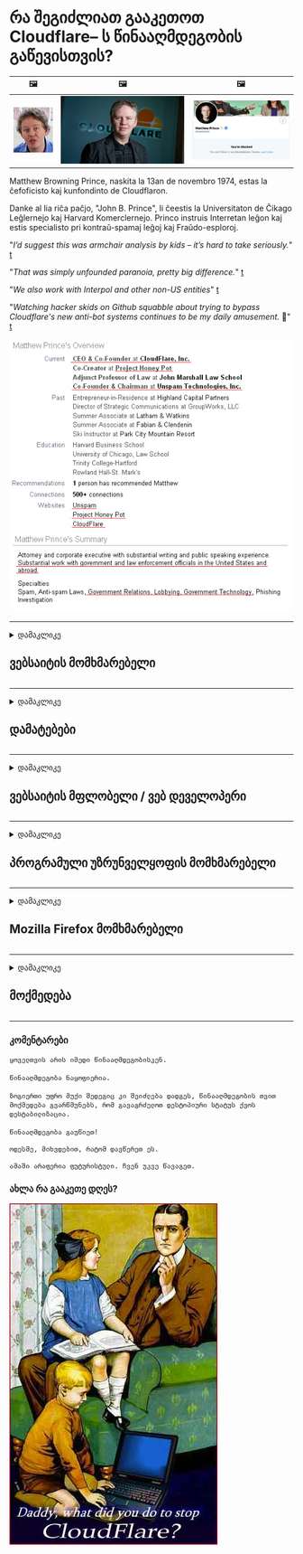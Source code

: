 # რა შეგიძლიათ გააკეთოთ Cloudflare– ს წინააღმდეგობის გაწევისთვის?

| 🖼 | 🖼 | 🖼 |
| --- | --- | --- |
| ![](../image/matthew_prince_teen.jpg) | ![](../image/matthew_prince.jpg) | ![](../image/blockedbymatthewprince.jpg) |


Matthew Browning Prince, naskita la 13an de novembro 1974, estas la ĉefoficisto kaj kunfondinto de Cloudflaron.

Danke al lia riĉa paĉjo, "John B. Prince", li ĉeestis la Universitaton de Ĉikago Leĝlernejo kaj Harvard Komerclernejo.
Princo instruis Interretan leĝon kaj estis specialisto pri kontraŭ-spamaj leĝoj kaj Fraŭdo-esploroj.


"*I’d suggest this was armchair analysis by kids – it’s hard to take seriously.*" [t](https://www.theguardian.com/technology/2015/nov/19/cloudflare-accused-by-anonymous-helping-isis)

"*That was simply unfounded paranoia, pretty big difference.*"  [t](https://twitter.com/xxdesmus/status/992757936123359233)

"*We also work with Interpol and other non-US entities*" [t](https://twitter.com/eastdakota/status/1203028504184360960)

"*Watching hacker skids on Github squabble about trying to bypass Cloudflare's new anti-bot systems continues to be my daily amusement.* 🍿" [t](https://twitter.com/eastdakota/status/1273277839102656515)


![](../image/whoismp.jpg)

---


<details>
<summary>დამაკლიკე

## ვებსაიტის მომხმარებელი
</summary>


- თუ თქვენთვის სასურველი ვებსაიტი იყენებს Cloudflare- ს, უთხარით, რომ არ გამოიყენონ Cloudflare.
  - სოციალურ ქსელებში, როგორიცაა Facebook, Reddit, Twitter ან Mastodon, წუწუნი არ აქვს მნიშვნელობა. [მოქმედებები უფრო ხმამაღალია, ვიდრე ჰეშთეგები.](https://twitter.com/phyzonloop/status/1274132092490862594)
  - შეეცადეთ დაუკავშირდეთ ვებ – გვერდის მფლობელს, თუ გსურთ გახდეთ სასარგებლო.

[თქვა Cloudflare- მ](https://github.com/Eloston/ungoogled-chromium/issues/783):
```
ჩვენ გირჩევთ, რომ დაუკავშირდით ადმინისტრატორებს კონკრეტული სერვისების ან საიტებისთვის, რომლებთან დაკავშირებითაც გიქმნით პრობლემები და გაუზიარეთ თქვენი გამოცდილება.
```

[თუ ამას არ ითხოვთ, ვებსაიტის მფლობელმა არასოდეს იცის ეს პრობლემა.](../PEOPLE.md)

![](../image/liberapay.jpg)

[წარმატებული მაგალითი](https://counterpartytalk.org/t/turn-off-cloudflare-on-counterparty-co-plz/164/5).<br>
პრობლემა გაქვს? [ახლავე ასწიე ხმა.](https://github.com/maraoz/maraoz.github.io/issues/1) მაგალითი ქვემოთ.

```
თქვენ უბრალოდ ეხმარებით კორპორაციულ ცენზურას და მასობრივ მეთვალყურეობას.
http://crimeflare.eu.org
```

```
თქვენი ვებსაიტი დაცულია კონფიდენციალურობის ბოროტად გამოყენების CloudFlare კერძო გალავნის ბაღში.
http://crimeflare.eu.org
```

- გარკვეული დრო დაუთმეთ ვებსაიტის კონფიდენციალურობის პოლიტიკის წაკითხვას.
  - თუ ვებსაიტი Cloudflare- ს უკან დგას ან ვებსაიტი იყენებს Cloudflare- სთან დაკავშირებულ მომსახურებებს.

მან უნდა განმარტოს, თუ რა არის "Cloudflare" და მოითხოვოს ნებართვა თქვენი მონაცემების Cloudflare- სთვის გაზიარებისთვის. ამის შეუსრულებლობა გამოიწვევს ნდობის დარღვევას და თავიდან უნდა იქნას აცილებული მოცემული ვებ – გვერდი.

[კონფიდენციალურობის პოლიტიკის მისაღები მაგალითია აქ](https://archive.is/bDlTz) ("Subprocessors" > "Entity Name")

```
მე წავიკითხე თქვენი კონფიდენციალურობის პოლიტიკა და ვერ ვპოულობ სიტყვას Cloudflare.
მე უარს ვამბობ მონაცემების გაზიარებაზე, თუ თქვენ განაგრძობთ ჩემი მონაცემების Cloudflare მიწოდებას.
http://crimeflare.eu.org
```

ეს არის კონფიდენციალურობის პოლიტიკის მაგალითი, რომელსაც არ აქვს სიტყვა Cloudflare.
[Liberland Jobs](https://archive.is/daKIr) [privacy policy](https://docsend.com/view/feiwyte):

![](../image/cfwontobey.jpg)

Cloudflare– ს აქვს საკუთარი კონფიდენციალურობის პოლიტიკა.
[Cloudflare უყვარს doxxing ადამიანი.](https://www.reddit.com/r/GamerGhazi/comments/2s64fe/be_wary_reporting_to_cloudflare/)

ეს კარგი მაგალითია ვებსაიტის რეგისტრაციის ფორმისთვის.
AFAIK, ნულოვანი ვებსაიტი ამას აკეთებს. ენდობით მათ?

```
„დარეგისტრირდით XYZ“ - ზე დაწკაპუნებით, თქვენ ეთანხმებით ჩვენი მომსახურების პირობებსა და კონფიდენციალურობის დებულებას.
თქვენ ასევე ეთანხმებით თქვენი მონაცემების Cloudflare- ს გაზიარებას და ასევე ეთანხმებით Cloudflare- ს კონფიდენციალურობის დებულებას.
თუ Cloudflare– მა გაჟონა თქვენი ინფორმაცია ან არ მოგცემთ საშუალებას დაუკავშირდეთ ჩვენს სერვერებს, ეს ჩვენი ბრალი არ არის. [*]

[ დარეგისტრირება ] [ არ ვეთანხმები ]
```
[*] [PEOPLE.md](../PEOPLE.md)


- შეეცადეთ არ გამოიყენოთ მათი სერვისი. გახსოვდეთ, რომ Cloudflare გიყურებთ.
  - ["I'm in your TLS, sniffin' your passworz"](../image/iminurtls.jpg)

- სხვა ვებსაიტის ძებნა. ინტერნეტში არსებობს ალტერნატივები და შესაძლებლობები!

- დაარწმუნე შენი მეგობრები, გამოიყენონ Tor ყოველდღიურად.
  - ანონიმურობა უნდა იყოს ღია ინტერნეტის სტანდარტი!
  - [გაითვალისწინეთ, რომ Tor პროექტს არ მოსწონს ეს პროექტი.](../HISTORY.md)

</details>

------

<details>
<summary>დამაკლიკე

## დამატებები
</summary>

- თუ თქვენი ბრაუზერი არის Firefox, Tor Browser ან Ungoogled Chromium გამოიყენეთ ქვემოთ მოცემული ერთ-ერთი დანამატი.
  - თუ გსურთ სხვა ახალი დანამატის დამატება, ჯერ იკითხეთ ამის შესახებ.


| სახელი | შემქმნელი | მხარდაჭერა | შეუძლია დაბლოკოს | შეუძლია შეატყობინოს | Chrome |
| -------- | -------- | -------- | -------- | -------- | -------- |
| [Bloku Cloudflaron MITM-Atakon](../subfiles/about.bcma.md) | #Addon | [ ? ](http://crimeflare.eu.org/) | **დიახ**     | **დიახ**     |  **დიახ** |
| [Ĉu ligoj estas vundeblaj al MITM-atako?](../subfiles/about.ismm.md) | #Addon | [ ? ](http://crimeflare.eu.org/) | არა     | **დიახ**     |  **დიახ** |
| [Ĉu ĉi tiuj ligoj blokos Tor-uzanton?](../subfiles/about.isat.md) | #Addon | [ ? ](http://crimeflare.eu.org/) | არა     | **დიახ**     |  **დიახ** |
| [Block Cloudflare MITM Attack](https://trac.torproject.org/projects/tor/attachment/ticket/24351/block_cloudflare_mitm_attack-1.0.14.1-an%2Bfx.xpi)<br>[**DELETED BY TOR PROJECT**](../HISTORY.md) | nullius | [ ? ](../tool/block_cloudflare_mitm_fx), [Link](http://crimeflare.eu.org/) | **დიახ**     | **დიახ**     |  არა |
| [TPRB](http://34ahehcli3epmhbu2wbl6kw6zdfl74iyc4vg3ja4xwhhst332z3knkyd.onion/) | Sw | [ ? ](http://34ahehcli3epmhbu2wbl6kw6zdfl74iyc4vg3ja4xwhhst332z3knkyd.onion/) | **დიახ**     | **დიახ**     |  არა |
| [Detect Cloudflare](https://addons.mozilla.org/en-US/firefox/addon/detect-cloudflare/) | Frank Otto | [ ? ](https://github.com/traktofon/cf-detect) | არა     | **დიახ**     |  არა |
| [True Sight](https://addons.mozilla.org/en-US/firefox/addon/detect-cloudflare-plus/) | claustromaniac | [ ? ](https://github.com/claustromaniac/detect-cloudflare-plus) | არა     | **დიახ**     |  არა |
| [Which Cloudflare datacenter am I visiting?](https://addons.mozilla.org/en-US/firefox/addon/cf-pop/) | 依云 | [ ? ](https://github.com/lilydjwg/cf-pop) | არა     | **დიახ**     |  არა |


- "Decentraleyes" - ს შეუძლია შეაჩეროს კავშირი "CDNJS (Cloudflare)".
  - ეს ხელს უშლის ბევრ მოთხოვნას ქსელებში მოხვედრისგან და ემსახურება ადგილობრივ ფაილებს საიტების გაწყვეტისგან.
  - დეველოპერმა უპასუხა: "[very concerning indeed](https://github.com/Synzvato/decentraleyes/issues/236#issuecomment-352049501)", "[widespread usage severely centralizes the web](https://github.com/Synzvato/decentraleyes/issues/251#issuecomment-366752049)"

- [თქვენ ასევე შეგიძლიათ წაშალოთ ან არ ენდოთ Cloudflare სერთიფიკატს თქვენი სასერთიფიკატო ორგანოსგან (CA).](https://www.ssl.com/how-to/remove-root-certificate-firefox/)

</details>

------

<details>
<summary>დამაკლიკე

## ვებსაიტის მფლობელი / ვებ დეველოპერი
</summary>


![](../image/word_cloudflarefree.jpg)

- არ გამოიყენოთ Cloudflare ხსნარი, პერიოდი.
  - ამაზე უკეთესობის გაკეთება შეგიძლია, არა? [აქ მოცემულია, თუ როგორ შეგიძლიათ წაშალოთ Cloudflare გამოწერები, გეგმები, დომენები ან ანგარიშები.](https://support.cloudflare.com/hc/en-us/articles/200167776-Removing-subscriptions-plans-domains-or-accounts)

| 🖼 | 🖼 |
| --- | --- |
| ![](../image/htmlalertcloudflare.jpg) | ![](../image/htmlalertcloudflare2.jpg) |

- მეტი მომხმარებელი გინდა? თქვენ იცით რა უნდა გააკეთოთ. მინიშნება არის "ხაზის ზემოთ".
  - [გამარჯობა, თქვენ დაწერეთ "ჩვენ სერიოზულად ვეკიდებით თქვენს კონფიდენციალურობას", მაგრამ მე მივიღე "შეცდომა 403 აკრძალული ანონიმური მარიონეტული არ არის დაშვებული".](https://it.slashdot.org/story/19/02/19/0033255/stop-saying-we-take-your-privacy-and-security-seriously) რატომ დაბლოკავთ Tor- ს ან VPN- ს? და რატომ იბლოკება დროებითი ელ.ფოსტა?

![](../image/anonexist.jpg)

- Cloudflare– ის გამოყენება გაზრდის გათიშვის ალბათობას. სტუმრებს არ შეუძლიათ თქვენს ვებსაიტზე წვდომა, თუ სერვერი გათიშულია ან Cloudflare გათიშულია.
  - [მართლა ფიქრობთ, რომ Cloudflare არასდროს იშლება?](https://www.ibtimes.com/cloudflare-down-not-working-sites-producing-504-gateway-timeout-errors-2618008) [Another](https://twitter.com/Jedduff/status/1097875615997399040) [sample](https://twitter.com/search?f=tweets&vertical=default&q=Cloudflare%20is%20having%20problems). [Need more](../PEOPLE.md)?

![](../image/cloudflareinternalerror.jpg)

- Cloudflare- ის გამოყენება თქვენი "API სერვისის", "პროგრამული უზრუნველყოფის განახლების სერვერის" ან "RSS არხის" პროქსიკისთვის ზიანს აყენებს თქვენს მომხმარებელს. მომხმარებელმა დაგირეკა და უთხრა: "შენი API აღარ შემიძლია", და შენ წარმოდგენა არ გაქვს რა ხდება. Cloudflare– ს შეუძლია ჩუმად დაბლოკოს თქვენი მომხმარებელი. როგორ ფიქრობთ, კარგია?
  - უამრავი RSS მკითხველი კლიენტი და RSS მკითხველი ონლაინ სერვისია. რატომ აქვეყნებთ RSS არხს, თუ ხალხს გამოწერის უფლებას არ აძლევთ?

![](../image/rssfeedovercf.jpg)

- გჭირდებათ HTTPS სერთიფიკატი? გამოიყენეთ "მოდით დაშიფვრა" ან უბრალოდ იყიდეთ CA კომპანიისგან.

- გჭირდებათ DNS სერვერი? ვერ დააყენეთ თქვენი სერვერი? მათ შესახებ: [Hurricane Electric Free DNS](https://dns.he.net/), [Dyn.com](https://dyn.com/dns/), [1984 Hosting](https://www.1984hosting.com/), [Afraid.Org (თუ ადმინისტრატორი იყენებთ, ადმინისტრატორი წაშლის თქვენს ანგარიშს)](https://freedns.afraid.org/)

- ეძებთ ჰოსტინგის სერვისს? მხოლოდ უფასოა? მათ შესახებ: [Onion Service](http://vww6ybal4bd7szmgncyruucpgfkqahzddi37ktceo3ah7ngmcopnpyyd.onion/en/security/network-security/tor/onionservices-best-practices), [Free Web Hosting Area](https://freewha.com/), [Autistici/Inventati Web Site Hosting](https://www.autinv5q6en4gpf4.onion/services/website), [Github Pages](https://pages.github.com/), [Surge](https://surge.sh/)
  - [Cloudflare- ის ალტერნატივა](../subfiles/cloudflare-alternatives.md)

- იყენებთ "cloudflare-ipfs.com" - ს? [იცით თუ არა Cloudflare IPFS ცუდი?](../PEOPLE.md)

- თქვენს სერვერზე დააინსტალირეთ ვებ აპლიკაციის Firewall, როგორიცაა OWASP და Fail2Ban და გამართეთ მისი კონფიგურაცია.
  - Tor- ის დაბლოკვა არ არის გამოსავალი. ნუ დასჯით ყველას მხოლოდ მცირე ცუდი მომხმარებლებისთვის.

- გადაამისამართეთ ან დაბლოკეთ "Cloudflare Warp" მომხმარებლების წვდომა თქვენს ვებსაიტზე. თუ მიზეზი შეგიძიათ.

> IP სია: "[Cloudflare- ის ამჟამინდელი IP დიაპაზონები](cloudflare_inc/)"

> A: უბრალოდ დაბლოკეთ ისინი

```
server {
...
deny 173.245.48.0/20;
deny 103.21.244.0/22;
deny 103.22.200.0/22;
deny 103.31.4.0/22;
deny 141.101.64.0/18;
deny 108.162.192.0/18;
deny 190.93.240.0/20;
deny 188.114.96.0/20;
deny 197.234.240.0/22;
deny 198.41.128.0/17;
deny 162.158.0.0/15;
deny 104.16.0.0/12;
deny 172.64.0.0/13;
deny 131.0.72.0/22;
deny 2400:cb00::/32;
deny 2606:4700::/32;
deny 2803:f800::/32;
deny 2405:b500::/32;
deny 2405:8100::/32;
deny 2a06:98c0::/29;
deny 2c0f:f248::/32;
...
}
```

> B: გადამისამართების გვერდზე გადამისამართება

```
http {
...
geo $iscf {
default 0;
173.245.48.0/20 1;
103.21.244.0/22 1;
103.22.200.0/22 1;
103.31.4.0/22 1;
141.101.64.0/18 1;
108.162.192.0/18 1;
190.93.240.0/20 1;
188.114.96.0/20 1;
197.234.240.0/22 1;
198.41.128.0/17 1;
162.158.0.0/15 1;
104.16.0.0/12 1;
172.64.0.0/13 1;
131.0.72.0/22 1;
2400:cb00::/32 1;
2606:4700::/32 1;
2803:f800::/32 1;
2405:b500::/32 1;
2405:8100::/32 1;
2a06:98c0::/29 1;
2c0f:f248::/32 1;
}
...
}

server {
...
if ($iscf) {rewrite ^ https://example.com/cfwsorry.php;}
...
}

<?php
header('HTTP/1.1 406 Not Acceptable');
echo <<<CLOUDFLARED
Thank you for visiting ourwebsite.com!<br />
We are sorry, but we can't serve you because your connection is being intercepted by Cloudflare.<br />
Please read http://crimeflare.eu.org for more information.<br />
CLOUDFLARED;
die();
```

- დააყენეთ Tor Onion Service ან I2P insite, თუ გჯერათ თავისუფლების და მიესალმებით ანონიმურ მომხმარებლებს.

- ითხოვეთ რჩევა Clearnet / Tor- ის ორმაგი ვებსაიტის ოპერატორებისგან და დაუმეგობრდით მეგობრებს!

</details>

------

<details>
<summary>დამაკლიკე

## პროგრამული უზრუნველყოფის მომხმარებელი
</summary>


- Discord იყენებს CloudFlare- ს. ალტერნატივები? Ჩვენ გირჩევთ [**Briar** (Android)](https://f-droid.org/en/packages/org.briarproject.briar.android/), [Ricochet (PC)](https://ricochet.im/), [Tox + Tor (Android/PC)](https://tox.chat/download.html)
  - Briar მოიცავს Tor daemon– ს, ასე რომ თქვენ არ გჭირდებათ Orbot– ის დაყენება.
  - Qwtch დეველოპერებმა, Open Privacy– მა, გაფრთხილების გარეშე წაშალეს stop_cloudflare პროექტი git სერვისიდან.

- თუ იყენებთ Debian GNU / Linux- ს, ან რაიმე წარმოებულს, გამოიწერეთ ხელმოწერა: [bug #831835](https://bugs.debian.org/cgi-bin/bugreport.cgi?bug=831835). თუ შეგიძლიათ, დაეხმარეთ პატჩის გადამოწმებაში და დაეხმარეთ შემნახველს სწორი დასკვნის გაკეთებაში, მიიღებს თუ არა მას.

- ყოველთვის გირჩევთ ამ ბრაუზერებს.

| სახელი | შემქმნელი | მხარდაჭერა | კომენტარი |
| -------- | -------- | -------- | -------- |
| [Ungoogled-Chromium](https://ungoogled-software.github.io/ungoogled-chromium-binaries/) | Eloston | [ ? ](https://github.com/Eloston/ungoogled-chromium) | PC (Win, Mac, Linux)  _!Tor_ |
| [Bromite](https://www.bromite.org/fdroid) | Bromite | [ ? ](https://github.com/bromite/bromite/issues) | Android  _!Tor_ |
| [Tor Browser](https://www.torproject.org/download/) | Tor Project | [ ? ](https://support.torproject.org/) | PC (Win, Mac, Linux)  _Tor_|
| [Tor Browser Android](https://www.torproject.org/download/) | Tor Project | [ ? ](https://support.torproject.org/) | Android  _Tor_|
| [Onion Browser](https://itunes.apple.com/us/app/onion-browser/id519296448?mt=8) | Mike Tigas | [ ? ](https://github.com/OnionBrowser/OnionBrowser/issues) | Apple iOS  _Tor_|
| [GNU/Icecat](https://www.gnu.org/software/gnuzilla/) | GNU | [ ? ](https://www.gnu.org/software/gnuzilla/) | PC (Linux) |
| [IceCatMobile](https://f-droid.org/en/packages/org.gnu.icecat/) | GNU | [ ? ](https://lists.gnu.org/mailman/listinfo/bug-gnuzilla) | Android |
| [Iridium Browser](https://iridiumbrowser.de/about/) | Iridium | [ ? ](https://github.com/iridium-browser/iridium-browser/) | PC (Win, Mac, Linux, OpenBSD) |


სხვა პროგრამული უზრუნველყოფის კონფიდენციალურობა არასრულყოფილია. ეს არ ნიშნავს, რომ Tor ბრაუზერი არის "სრულყოფილი".
ინტერნეტში და ტექნოლოგიაში არ არის 100% უსაფრთხო და არც 100% პირადი.

- არ გსურთ Tor- ის გამოყენება? Tor daemon- ით შეგიძლიათ გამოიყენოთ ნებისმიერი ბრაუზერი.
  - [გაითვალისწინეთ, რომ Tor პროექტს ეს არ მოსწონს.](https://support.torproject.org/tbb/tbb-9/) თუ ამის შესაძლებლობა გაქვთ გამოიყენეთ Tor Browser.
- [როგორ გამოვიყენოთ Chromium Tor- ით](../subfiles/chromium_tor.md)


მოდით ვისაუბროთ სხვა პროგრამული უზრუნველყოფის კონფიდენციალობაზე.

- [თუ ნამდვილად გჭირდებათ Firefox- ის გამოყენება, აირჩიეთ "Firefox ESR".](https://www.mozilla.org/en-US/firefox/organizations/)
  - [Firefox - Spyware მაკონტროლებელი](https://spyware.neocities.org/articles/firefox.html)
  - [Firefox უარყოფს სიტყვის თავისუფლებას, კრძალავს სიტყვის თავისუფლებას](https://web.archive.org/web/20200423010026/https://reclaimthenet.org/firefox-rejects-free-speech-bans-free-speech-commenting-plugin-dissenter-from-its-extensions-gallery/)
  - ["100+ ხმის მიცემა როგორც ჩანს, პროგრამული უზრუნველყოფის კომპანიას სთხოვს, დაიცვას ... პროგრამული უზრუნველყოფა ამ დღეებში ძალიან ბევრია."](https://old.reddit.com/r/firefox/comments/gutdiw/weve_got_work_to_do_the_mozilla_blog/fslbbb6/)
  - [უჰ, რატომ მაჩვენებს Firefox სპონსორულ ბმულებს ჩემს URL ზოლში?](https://www.reddit.com/r/firefox/comments/jybx2w/uh_why_is_firefox_showing_me_sponsored_links_in/)
  - [Mozilla - ეშმაკის ხორცშესხმული](https://digdeeper.neocities.org/ghost/mozilla.html)

- [გახსოვდეთ, Mozilla იყენებს Cloudflare სერვისს.](https://www.robtex.com/dns-lookup/www.mozilla.org) [ისინი ასევე იყენებენ Cloudflare- ის DNS სერვისს თავიანთ პროდუქტზე.](https://www.theregister.co.uk/2018/03/21/mozilla_testing_dns_encryption/)

- [Mozilla– მ ოფიციალურად უარყო ეს ბილეთი.](https://bugzilla.mozilla.org/show_bug.cgi?id=1426618)

- [Firefox Focus ხუმრობაა.](https://github.com/mozilla-mobile/focus-android/issues/1743) [მათ პირობა დადეს, რომ ტელემეტრიას გამორთავდნენ, მაგრამ შეცვალეს.](https://github.com/mozilla-mobile/focus-android/issues/4210)

- [PaleMoon / Basilisk დეველოპერი უყვარს Cloudflare.](https://github.com/mozilla-mobile/focus-android/issues/1743#issuecomment-345993097)
  - [Pale Moon- ის არქივის სერვერმა 18 თვის განმავლობაში გატეხა და გაავრცელა მავნე პროგრამები](https://www.reddit.com/r/privacytoolsIO/comments/cc808y/pale_moons_archive_server_hacked_and_spread/)
  - მას ასევე სძულს Tor მომხმარებლები - "[დაე, ის მტრული იყოს Tor- ს მიმართ. მე ვფიქრობ, რომ საიტების უმეტესობა მტრული დამოკიდებულება უნდა ჰქონდეს Tor- ს მიმართ, მისი ძალიან მაღალი ბოროტად გამოყენების ფაქტორის გათვალისწინებით.](https://github.com/yacy/yacy_search_server/issues/314#issuecomment-565932097)"

- [Waterfox– ს აქვს "ტელეფონების სახლის" სერიოზული პრობლემა](https://spyware.neocities.org/articles/waterfox.html)

- [Google Chrome არის ჯაშუში პროგრამა.](https://www.gnu.org/proprietary/malware-google.en.html)
  - [Google ახდენს თქვენი აქტივობის პროფილს.](https://spyware.neocities.org/articles/chrome.html)

- [SRWare Iron ძალიან ბევრ ტელეფონს ამყარებს სახლის კავშირით.](https://spyware.neocities.org/articles/iron.html) ის ასევე უკავშირდება google დომენებს.

- [Brave Browser- ის თეთრი სიის Facebook / Twitter ტრეკერები.](https://www.bleepingcomputer.com/news/security/facebook-twitter-trackers-whitelisted-by-brave-browser/)
  - [აქ უფრო მეტი საკითხია.](https://spyware.neocities.org/articles/brave.html)
  - [binance შვილობილი ID](https://twitter.com/cryptonator1337/status/1269594587716374528)

- [Microsoft Edge საშუალებას აძლევს Facebook- ს გაუშვას Flash კოდი მომხმარებლების ზურგს უკან.](https://www.zdnet.com/article/microsoft-edge-lets-facebook-run-flash-code-behind-users-backs/)

- [ვივალდი არ პატივს სცემს შენს საიდუმლოებას.](https://spyware.neocities.org/articles/vivaldi.html)

- [ოპერის spyware დონე: ძალიან მაღალი](https://spyware.neocities.org/articles/opera.html)

- Apple iOS: [IOS საერთოდ არ უნდა გამოიყენოთ, ძირითადად იმიტომ, რომ ეს მავნე პროგრამაა.](https://www.gnu.org/proprietary/malware-apple.html)

ამიტომ ჩვენ გირჩევთ მხოლოდ ცხრილის ზემოთ. Არაფერი სხვა.

</details>

------

<details>
<summary>დამაკლიკე

## Mozilla Firefox მომხმარებელი
</summary>


- "Firefox Nightly" გააგზავნის გამართვის დონის ინფორმაციას Mozilla სერვერებზე უარის თქმის მეთოდის გარეშე.
  - [Mozilla სერვერები აჩერებენ Cloudflare- ს](https://www.digwebinterface.com/?hostnames=www.mozilla.org%0D%0Amozilla.cloudflare-dns.com&type=&ns=resolver&useresolver=8.8.4.4&nameservers=)

- შესაძლებელია Firefox– ის აკრძალვა Mozilla– ს სერვერებთან დაკავშირება.
  - [Mozilla- ს პოლიტიკის შაბლონების სახელმძღვანელო](https://github.com/mozilla/policy-templates/blob/master/README.md)
  - გაითვალისწინეთ, რომ ამ ხრიკმა შეიძლება შეწყვიტოს მუშაობა მოგვიანებით ვერსიაში, რადგან Mozilla- ს თავად უყვარს სიაში სიაში შეყვანა.
  - გამოიყენეთ Firewall და DNS ფილტრი, რომ მთლიანად დაბლოკოთ.

"`/distribution/policies.json`"

>     "WebsiteFilter": {
> 		"Block": [
> 		"*://*.mozilla.com/*",
> 		"*://*.mozilla.net/*",
> 		"*://*.mozilla.org/*",
> 		"*://webcompat.com/*",
> 		"*://*.firefox.com/*",
> 		"*://*.thunderbird.net/*",
> 		"*://*.cloudflare.com/*"
> 		]
>     },


- ~~შეატყობინეთ შეცდომას Mozilla- ს ტრეკერზე და უთხარით, რომ არ გამოიყენონ Cloudflare.~~ იყო შეცდომების შესახებ bugzilla. ბევრმა ადამიანმა გამოაქვეყნა შეშფოთება, თუმცა შეცდომა ადმინისტრაციამ 2018 წელს დამალა.

- შეგიძლიათ DoH გამორთოთ Firefox- ში.
  - [შეცვალეთ Firefox– ის ნაგულისხმევი DNS პროვაიდერი](../subfiles/change-firefox-dns.md)

![](../image/firefoxdns.jpg)

- [თუ გსურთ გამოიყენოთ არა ISP DNS, გაითვალისწინეთ OpenNIC Tier2 DNS სერვისის ან Cloudflare ნებისმიერი DNS სერვისის გამოყენება.](https://wiki.opennic.org/start)
![](../image/opennic.jpg)
  - Cloudflare- ის დაბლოკვა DNS- ით. [Crimeflare DNS](https://dns.crimeflare.eu.org/)

- შეგიძლიათ გამოიყენოთ Tor როგორც DNS გადაჭრის. [თუ Tor- ის ექსპერტი არ ხართ, დასვით კითხვა აქ.](https://tor.stackexchange.com/)

> **Როგორ?**
> 1. ჩამოტვირთეთ Tor და დააინსტალირეთ თქვენს კომპიუტერში.
> 2. დაამატეთ ეს სტრიქონი "torrc" ფაილში.
> DNSPort 127.0.0.1:53
> 3. გადატვირთეთ Tor.
> 4. დააყენეთ თქვენი კომპიუტერის DNS სერვერი "127.0.0.1" - ზე.

</details>

------

<details>
<summary>დამაკლიკე

## მოქმედება
</summary>


- მოუყევით თქვენს გარშემომყოფებს Cloudflare- ის საშიშროების შესახებ.

- [დაეხმარეთ ამ საცავის გაუმჯობესებაში.](http://crimeflare.eu.org)
  - როგორც სიები, საწინააღმდეგო არგუმენტები და დეტალები.

- [დოკუმენტირება და საჯაროდ გასაჯაროება Cloudflare- ს (და მსგავსი კომპანიების) შეცდომასთან დაკავშირებით, დარწმუნდით, რომ აღნიშნეთ ეს საცავი ამის გაკეთებისას](http://crimeflare.eu.org) :)

- მოიძიეთ მეტი ადამიანი Tor- ს გამოყენებით, რომ მათ შეეძლოთ ინტერნეტის გამოცდილება მსოფლიოს სხვადასხვა კუთხიდან.

- დაიწყეთ ჯგუფები სოციალურ მედიასა და ხორცის სივრცეში, რომლებიც ეძღვნება სამყაროს Cloudflare– სგან გათავისუფლებას.

- საჭიროების შემთხვევაში, მიაბით ამ ჯგუფების ჯგუფებს ამ საცავში - ეს შეიძლება იყოს ჯგუფებად მუშაობის კოორდინაციის ადგილი.

- [დაიწყეთ თანამშრომლობა, რომელსაც შეუძლია Cloudflare- ის მნიშვნელოვანი არაკომერციული ალტერნატივა.](../subfiles/cloudflare-alternatives.md)

- გვაცნობეთ ნებისმიერი ალტერნატივა Cloudflare– სგან მრავალჯერადი ფენიანი დაცვის მინიმუმამდე დასახმარებლად.

- თუ Cloudflare მომხმარებელი ხართ, დააყენეთ თქვენი კონფიდენციალურობის პარამეტრები და დაელოდეთ, როდის დაარღვევს მათ.
  - [შემდეგ წაიყვანეთ სპამის საწინააღმდეგო / კონფიდენციალურობის დარღვევის ბრალდებით.](https://twitter.com/thexpaw/status/1108424723233419264)

- თუ თქვენ ამერიკის შეერთებულ შტატებში ხართ და ვებსაიტი არის ბანკი ან ბუღალტერი, შეეცადეთ მოახდინოთ იურიდიული ზეწოლა გრამ – ლეჩ – ბლილის კანონის, ან უნარშეზღუდული ამერიკელების კანონის შესაბამისად და გვითხარით, თუ რამდენად შორს მიდიხართ .

- თუ ვებსაიტი სამთავრობო საიტია, შეეცადეთ იურიდიული ზეწოლა მოახდინოთ აშშ-ს კონსტიტუციის 1-ლი შესწორების ქვეშ.

- თუ თქვენ ევროკავშირის მოქალაქე ხართ, დაუკავშირდით ვებ – გვერდს თქვენი პერსონალური ინფორმაციის გასაგზავნად მონაცემთა დაცვის ზოგადი რეგულაციის შესაბამისად. თუ ისინი უარს იტყვიან თქვენი ინფორმაციის გადმოცემაზე, ეს კანონის დარღვევაა.

- კომპანიებისთვის, რომლებიც აცხადებენ, რომ სთავაზობენ მომსახურებას თავიანთ ვებ – გვერდზე, შეეცადეთ აცნობონ მათ, როგორც "ყალბი რეკლამირება" მომხმარებელთა დაცვის ორგანიზაციებსა და BBB– სთვის Cloudflare ვებსაიტებს ემსახურებიან Cloudflare სერვერები.

- [ITU აშშ – ს კონტექსტში ვარაუდობს, რომ Cloudflare იწყებს იმდენად დიდ მასშტაბებს, რომ ანტიმონოპოლური კანონი შეიძლება დაეშვას მათზე.](https://www.itu.int/en/ITU-T/Workshops-and-Seminars/20181218/Documents/Geoff_Huston_Presentation.pdf)

- საფიქრებელია, რომ GNU GPL 4 ვერსია შეიძლება შეიცავდეს დებულებას, რომ ასეთი კოდი არ შეინახოს კოდის კოდი, რომელიც მოითხოვს ყველა GPLv4 და მოგვიანებით პროგრამებს, რომ მინიმუმ საწყისი კოდი იყოს ხელმისაწვდომი საშუალებით, რომელიც არ განასხვავებს Tor მომხმარებლებს.

</details>

------

### კომენტარები

```
ყოველთვის არის იმედი წინააღმდეგობისკენ.

წინააღმდეგობა ნაყოფიერია.

ზოგიერთი უფრო მუქი შედეგიც კი შეიძლება დადგეს, წინააღმდეგობის თვით მოქმედება გვარწმუნებს, რომ გავაგრძელოთ დესტოპიური სტატუს ქვოს დესტაბილიზაცია.

წინააღმდეგობა გაუწიეთ!
```

```
ოდესმე, მიხვდებით, რატომ დავწერეთ ეს.
```

```
ამაში არაფერია ფუტურისტული. ჩვენ უკვე წავაგეთ.
```

### ახლა რა გააკეთე დღეს?


![](../image/stopcf.jpg)
